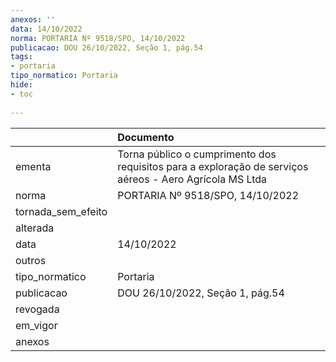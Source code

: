 ```yaml
---
anexos: ''
data: 14/10/2022
norma: PORTARIA Nº 9518/SPO, 14/10/2022
publicacao: DOU 26/10/2022, Seção 1, pág.54
tags:
- portaria
tipo_normatico: Portaria
hide: 
- toc 
 
---
```


|                    | Documento                                                                                               |
|:-------------------|:--------------------------------------------------------------------------------------------------------|
| ementa             | Torna público o cumprimento dos requisitos para a exploração de serviços aéreos - Aero Agrícola MS Ltda |
| norma              | PORTARIA Nº 9518/SPO, 14/10/2022                                                                        |
| tornada_sem_efeito |                                                                                                         |
| alterada           |                                                                                                         |
| data               | 14/10/2022                                                                                              |
| outros             |                                                                                                         |
| tipo_normatico     | Portaria                                                                                                |
| publicacao         | DOU 26/10/2022, Seção 1, pág.54                                                                         |
| revogada           |                                                                                                         |
| em_vigor           |                                                                                                         |
| anexos             |                                                                                                         |